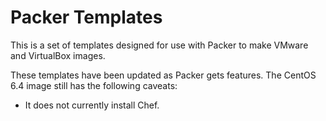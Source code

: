 # Packer Templates

This is a set of templates designed for use with Packer to make VMware and VirtualBox images.

These templates have been updated as Packer gets features. The CentOS 6.4 image still has the following caveats:

- It does not currently install Chef.
